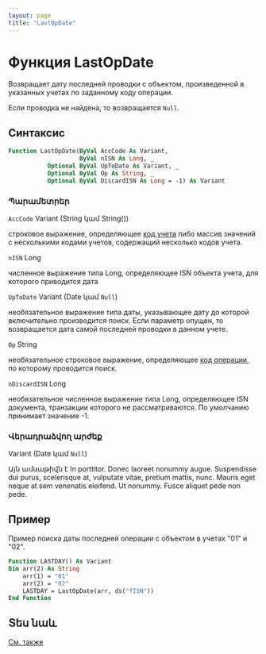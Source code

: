 ```yaml
---
layout: page
title: "LastOpDate"
---
```


[Variant]: {{site.baseurl}}/HTM/Types/Variant.md
[String]: {{site.baseurl}}/HTM/Types/String.md
[Date]: {{site.baseurl}}/HTM/Types/Date.md
[Long]: {{site.baseurl}}/HTM/Types/Long.md
[Null]: {{site.baseurl}}/HTM/Types/Null.md


# Функция LastOpDate

Возвращает дату последней проводки c объектом, произведенной в указанных учетах по заданному коду операции.

Если проводка не найдена, то возвращается `Null`.


## Синтаксис


``` vb
Function LastOpDate(ByVal AccCode As Variant, 
                    ByVal nISN As Long, _
           Optional ByVal UpToDate As Variant, _
           Optional ByVal Op As String, _
           Optional ByVal DiscardISN As Long = -1) As Variant
```

### Պարամետրեր

`AccCode` Variant (String կամ String())  

строковое выражение, определяющее [код учета](../../../Defs/Accounting.html) либо массив значений с несколькими кодами учетов, содержащий несколько кодов учета.

`nISN` Long  

численное выражение типа Long, определяющее ISN объекта учета, для которого приводится дата

`UpToDate` Variant (Date կամ `Null`)  

необязательное выражение типа даты, указывающее дату до которой включительно производится поиск. Если параметр опущен, то возвращается дата самой последней проводки в данном учете.

`Op` String  

необязательное строковое выражение, определяющее [код операции](../../../Defs/Accounting.html), по которому проводится поиск.

`nDiscardISN` Long  

необязательное численное выражение типа Long, определяющее ISN документа, транзакции которого не рассматриваются. По умолчанию принимает значение -1.

### Վերադրաձվող արժեք

Variant (Date կամ `Null`)  

Այն ամսաթիվն է 
In porttitor. Donec laoreet nonummy augue. Suspendisse dui purus, scelerisque at, vulputate vitae, pretium mattis, nunc. Mauris eget neque at sem venenatis eleifend. Ut nonummy. Fusce aliquet pede non pede.


## Пример

Пример поиска даты последней операции с объектом в учетах "01" и "02".

``` vb
Function LASTDAY() As Variant
Dim arr(2) As String
    arr(1) = "01"
    arr(2) = "02"
    LASTDAY = LastOpDate(arr, ds("fISN"))
End Function
```


## Տես նաև

[См. также](LastOpDate2.html)


